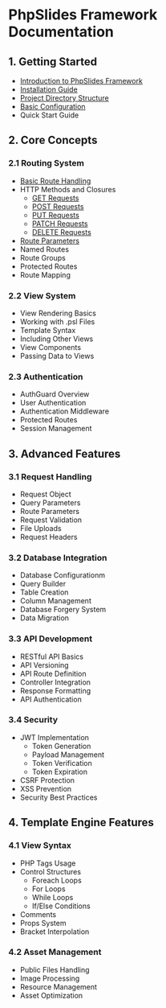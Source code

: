 # PhpSlides Framework Documentation

## 1. Getting Started

- [Introduction to PhpSlides Framework](/introduction.md)
- [Installation Guide](/installation.md)
- [Project Directory Structure](/project_structure.md)
- [Basic Configuration](/configuration.md)
- Quick Start Guide

## 2. Core Concepts

### 2.1 Routing System
- [Basic Route Handling](/web_routing.md)
- HTTP Methods and Closures
  - [GET Requests](/web_routing.md#get-route-with-closure)
  - [POST Requests](/web_routing.md#post-route-with-closure)
  - [PUT Requests](/web_routing.md#put-route-with-closure)
  - [PATCH Requests](/web_routing.md#patch-route-with-closure)
  - [DELETE Requests](/web_routing.md#delete-route-with-closure)
- [Route Parameters](/route_parameters.md)
- Named Routes
- Route Groups
- Protected Routes
- Route Mapping

### 2.2 View System

- View Rendering Basics
- Working with .psl Files
- Template Syntax
- Including Other Views
- View Components
- Passing Data to Views

### 2.3 Authentication
- AuthGuard Overview
- User Authentication
- Authentication Middleware
- Protected Routes
- Session Management

## 3. Advanced Features

### 3.1 Request Handling
- Request Object
- Query Parameters
- Route Parameters
- Request Validation
- File Uploads
- Request Headers

### 3.2 Database Integration
- Database Configurationm
- Query Builder
- Table Creation
- Column Management
- Database Forgery System
- Data Migration

### 3.3 API Development
- RESTful API Basics
- API Versioning
- API Route Definition
- Controller Integration
- Response Formatting
- API Authentication

### 3.4 Security
- JWT Implementation
  - Token Generation
  - Payload Management
  - Token Verification
  - Token Expiration
- CSRF Protection
- XSS Prevention
- Security Best Practices

## 4. Template Engine Features

### 4.1 View Syntax
- PHP Tags Usage
- Control Structures
  - Foreach Loops
  - For Loops
  - While Loops
  - If/Else Conditions
- Comments
- Props System
- Bracket Interpolation

### 4.2 Asset Management
- Public Files Handling
- Image Processing
- Resource Management
- Asset Optimization
